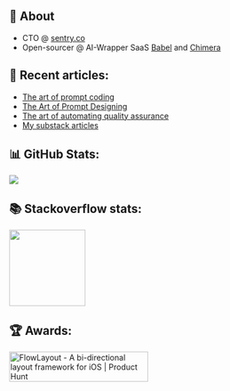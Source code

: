 ## 👋 About

- CTO @ [sentry.co](https://sentry.co/)
- Open-sourcer @ AI-Wrapper SaaS [Babel](https://github.com/eonist/babel) and [Chimera](https://github.com/eonist/chimera) 

## 📝 Recent articles:
- [The art of prompt coding](https://gist.github.com/eonist/22e7458f9b38424af9d1bfd791b796a4)
- [The Art of Prompt Designing](https://gist.github.com/eonist/29c1a5f3803884422b2a73bc6559fb93 )
- [The art of automating quality assurance](https://eon.codes/blog/2022/11/24/the-art-of-automating-qa/)
- [My substack articles](https://eoncodes.substack.com/)
 
## 📊 GitHub Stats:
![](https://github-readme-stats.vercel.app/api?username=eonist&theme=dracula&hide_border=false&include_all_commits=false&count_private=false)<br/>

## 📚 Stackoverflow stats:
<img height="137px"
  src="https://stackoverflow-card.vercel.app/?userID=5389500&theme=dracula"
/>

## 🏆 Awards:
<a href="https://www.producthunt.com/posts/flowlayout?utm_source=badge-top-post-badge&utm_medium=badge&utm_souce=badge-flowlayout" target="_blank"><img src="https://api.producthunt.com/widgets/embed-image/v1/top-post-badge.svg?post_id=132318&theme=light&period=daily" alt="FlowLayout - A&#0032;bi&#0045;directional&#0032;layout&#0032;framework&#0032;for&#0032;iOS | Product Hunt" style="width: 250px; height: 54px;" width="250" height="54" /></a>

